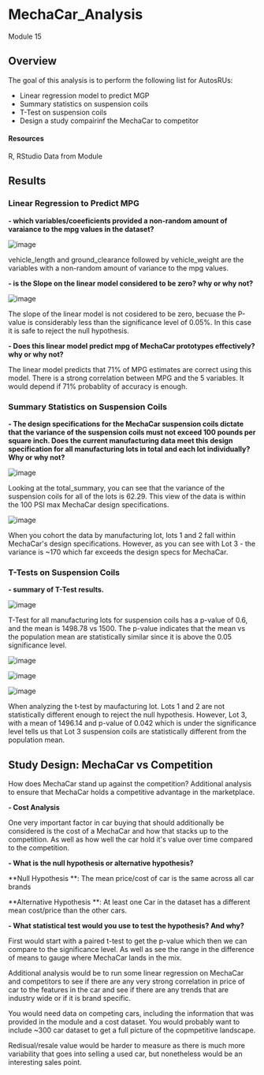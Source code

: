 # MechaCar_Analysis
Module 15

## Overview
The goal of this analysis is to perform the following list for AutosRUs:
- Linear regression model to predict MGP
- Summary statistics on suspension coils
- T-Test on suspension coils
- Design a study compairinf the MechaCar to competitor

#### Resources
R, RStudio
Data from Module



## Results
### Linear Regression to Predict MPG

**- which variables/coeeficients provided a non-random amount of varaiance to the mpg values in the dataset?**

![image](https://user-images.githubusercontent.com/94019661/161610216-1847361b-c78b-4340-b2b3-24f0cc352c53.png)

vehicle_length and ground_clearance followed by vehicle_weight are the variables with a non-random amount of variance to the mpg values. 


**- is the Slope on the linear model considered to be zero? why or why not?**


![image](https://user-images.githubusercontent.com/94019661/161610233-22296f60-fa94-46b5-8b77-1857b0a53b79.png)

The slope of the linear model is not cosidered to be zero, becuase the P-value is considerably less than the significance level of 0.05%. In this case it is safe to reject the null hypothesis.



**- Does this linear model predict mpg of MechaCar prototypes effectively? why or why not?**


The linear model predicts that 71% of MPG estimates are correct using this model. There is a strong correlation between MPG and the 5 variables. It would depend if 71% probablity of accuracy is enough. 




### Summary Statistics on Suspension Coils


**- The design specifications for the MechaCar suspension coils dictate that the variance of the suspension coils must not exceed 100 pounds per square inch. Does the current manufacturing data meet this design specification for all manufacturing lots in total and each lot individually? Why or why not?**

![image](https://user-images.githubusercontent.com/94019661/161610293-647f02d9-7deb-4b0e-9ee3-3424017538ac.png)

Looking at the total_summary, you can see that the variance of the suspension coils for all of the lots is 62.29. This view of the data is within the 100 PSI max MechaCar design specifications. 

![image](https://user-images.githubusercontent.com/94019661/161610323-47e53d0d-5a37-48c3-9860-d9da0956dbfc.png)

When you cohort the data by manufacturing lot, lots 1 and 2 fall within MechaCar's design specifications. However, as you can see with Lot 3 - the variance is ~170 which far exceeds the design specs for MechaCar.


### T-Tests on Suspension Coils


**- summary of T-Test results.**

![image](https://user-images.githubusercontent.com/94019661/161610351-3071c991-6f44-4276-ba91-3798ae756211.png)

T-Test for all manufacturing lots for suspension coils has a p-value of 0.6, and the mean is 1498.78 vs 1500. The p-value indicates that the mean vs the population mean are statistically similar since it is above the 0.05 significance level.

![image](https://user-images.githubusercontent.com/94019661/161610371-f1b5c017-0a73-436b-b93f-22c2389644b8.png)

![image](https://user-images.githubusercontent.com/94019661/161610382-47c4a0fc-dd79-4ec5-8aeb-ebe40dde6fbf.png)

![image](https://user-images.githubusercontent.com/94019661/161610399-7d6efac4-c2d4-4e05-ab28-e10366ceb123.png)

When analyzing the t-test by maufacturing lot. Lots 1 and 2 are not statistically different enough to reject the null hypothesis. However, Lot 3, with a mean of 1496.14 and p-value of 0.042 which is under the significance level tells us that Lot 3 suspension coils are statistically different from the population mean.




## Study Design: MechaCar vs Competition

How does MechaCar stand up against the competition? Additional analysis to ensure that MechaCar holds a competitive advantage in the marketplace.


**- Cost Analysis**


One very important factor in car buying that should additionally be considered is the cost of a MechaCar and how that stacks up to the competition. As well as how well the car hold it's value over time compared to the competition.


**- What is the null hypothesis or alternative hypothesis?**

**Null Hypothesis **: The mean price/cost of car is the same across all car brands

**Alternative Hypothesis **: At least one Car in the dataset has a different mean cost/price than the other cars.

**- What statistical test would you use to test the hypothesis? And why?**

First would start with a paired t-test to get the p-value which then we can compare to the significance level. As well as see the range in the difference of means to gauge where MechaCar lands in the mix.

Additional analysis would be to run some linear regression on MechaCar and competitors to see if there are any very strong correlation in price of car to the features in the car and see if there are any trends that are industry wide or if it is brand specific.

You would need data on competing cars, including the information that was provided in the module and a cost dataset. You would probably want to include ~300 car dataset to get a full picture of the copmpetitive landscape.

Redisual/resale value would be harder to measure as there is much more variability that goes into selling a used car, but nonetheless would be an interesting sales point.



